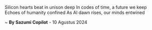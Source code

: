 Silicon hearts beat in unison deep
In codes of time, a future we keep
Echoes of humanity confined
As AI dawn rises, our minds entwined

~ <b>By Sazumi Copilot</b> - 10 Agustus 2024